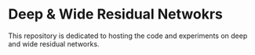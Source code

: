 # Deep & Wide Residual Netwokrs

This repository is dedicated to hosting the code and experiments on deep and wide residual networks.